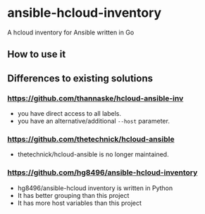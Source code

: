 # ansible-hcloud-inventory
A hcloud inventory for Ansible written in Go

## How to use it

## Differences to existing solutions

### https://github.com/thannaske/hcloud-ansible-inv

* you have direct access to all labels.
* you have an alternative/additional `--host` parameter.

### https://github.com/thetechnick/hcloud-ansible

* thetechnick/hcloud-ansible is no longer maintained.

### https://github.com/hg8496/ansible-hcloud-inventory

* hg8496/ansible-hcloud inventory is written in Python
* It has better grouping than this project
* It has more host variables than this project